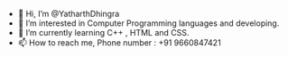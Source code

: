 - 👋 Hi, I’m @YatharthDhingra
- 👀 I’m interested in Computer Programming languages and developing.
- 🌱 I’m currently learning C++ , HTML and CSS.
- 📫 How to reach me, Phone number : +91 9660847421


